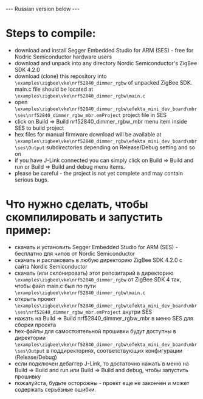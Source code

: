 --- Russian version below ---

# Steps to compile:

* download and install Segger Embedded Studio for ARM (SES) - free for Nodric Semiconductor hardware users
* download and unpack into any directory Nordic Semiconductor's ZigBee SDK 4.2.0
* download (clone) this repository into `\examples\zigbee\vke\nrf52840_dimmer_rgbw` of unpacked ZigBee SDK. main.c file should be located at `\examples\zigbee\vke\nrf52840_dimmer_rgbw\main.c`
* open `\examples\zigbee\vke\nrf52840_dimmer_rgbw\efekta_mini_dev_board\mbr\ses\nrf52840_dimmer_rgbw_mbr.emProject` project file in SES
* click on Build => Build nrf52840_dimmer_rgbw_mbr menu item inside SES to build project
* hex files for manual firmware download will be available at `\examples\zigbee\vke\nrf52840_dimmer_rgbw\efekta_mini_dev_board\mbr\ses\Output` subdirectories depending on Release/Debug setting and so on
* if you have J-Link connected you can simply click on Build => Build and run or Build => Build and debug menu items.
* please be careful - the project is not yet complete and may contain serious bugs.


# Что нужно сделать, чтобы скомпилировать и запустить пример:

* скачать и установить Segger Embedded Studio for ARM (SES) - бесплатно для чипов от Nordic Semiconductor
* скачать и распаковать в любую директорию ZigBee SDK 4.2.0 с сайта Nordic Semiconductor
* скачать (или склонировать) этот репозитарий в директорию `\examples\zigbee\vke\nrf52840_dimmer_rgbw` от ZigBee SDK 4 так, чтобы файл main.c был по пути `\examples\zigbee\vke\nrf52840_dimmer_rgbw\main.c`
* открыть проект `\examples\zigbee\vke\nrf52840_dimmer_rgbw\efekta_mini_dev_board\mbr\ses\nrf52840_dimmer_rgbw_mbr.emProject` внутри SES
* нажать на Build => Build nrf52840_dimmer_rgbw_mbr в меню SES для сборки проекта
* hex-файлы для самостоятельной прошивки будут доступны в директории `\examples\zigbee\vke\nrf52840_dimmer_rgbw\efekta_mini_dev_board\mbr\ses\Output` в поддиректориях, соответствующих конфигурации (Release/Debug)
* если подключен дебаггер J-Link, то достаточно нажать в меню на Build => Build and run или Build => Build and debug, чтобы запустить прошивку
* пожалуйста, будьте осторожны - проект еще не закончен и может содержать серьёзные ошибки.
